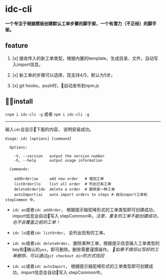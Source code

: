 # idc-cli

 **一个专注于根据模板创建默认工单步骤的脚手架，一个有潜力（不正经）的脚手架。**

## feature

1. [x] 接收传入的新工单类型，根据内置的template，生成目录、文件，自动写入import信息。

2. [x] 新工单的步骤可以选择，现支持4/5，默认为5步。

3. [x] git hooks，push时，自动发布到npm.js




## install

``` cnpm i idc-cli -g ```
或者
```npm i idc-cli -g ```

---

输入``` idc ```会显示下面的内容， 说明安装成功。

```YML
Usage: idc [options] [command]

  Options:

    -V, --version   output the version number
    -h, --help      output usage information

  Commands:

    addOrder|ao     add new order   # 增加工单
    listOrder|lo    list all order  # 列出已有工单
    deleteOrder|do  delete a order  # 删除某一种工单
    autoImport|ai   auto import orders to steps # 自动import工单到 stepCommon 中。
```

- ```idc ao```或者```idc addOrder```，
根据提示输驼峰形式的工单类型即可创建成功，import信息会自动写入 stepCommon中。*注意，重复的工单不能创建成功，也不会覆盖之前的工单！*

- ```idc lo```或者```idc listOrder```，
会列出现有的工单。

- ```idc do```或者```idc deleteOrder```，
删除某种工单，根据提示信息输入工单类型的key和确认的```yes```，即可删除。删除需要谨慎操作。
*如果不慎将以写好的工单删除，可以通过```git checkout dir```的方式找回*

- ```idc ai```或者```idc autoImport```，
根据提示输驼峰形式的工单类型即可创建成功，import信息会自动写入 stepCommon中。